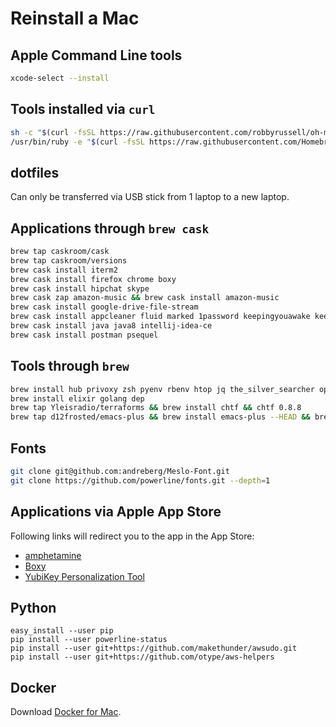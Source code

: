 # Reinstall a Mac

## Apple Command Line tools

```bash
xcode-select --install
```

## Tools installed via `curl`
```bash
sh -c "$(curl -fsSL https://raw.githubusercontent.com/robbyrussell/oh-my-zsh/master/tools/install.sh)"
/usr/bin/ruby -e "$(curl -fsSL https://raw.githubusercontent.com/Homebrew/install/master/install)"
```

## dotfiles
Can only be transferred via USB stick from 1 laptop to a new laptop.

## Applications through `brew cask`
```bash
brew tap caskroom/cask
brew tap caskroom/versions
brew cask install iterm2
brew cask install firefox chrome boxy
brew cask install hipchat skype
brew cask zap amazon-music && brew cask install amazon-music
brew cask install google-drive-file-stream
brew cask install appcleaner fluid marked 1password keepingyouawake keepassx 
brew cask install java java8 intellij-idea-ce
brew cask install postman psequel
```

## Tools through `brew`
```bash
brew install hub privoxy zsh pyenv rbenv htop jq the_silver_searcher openconnect
brew install elixir golang dep
brew tap Yleisradio/terraforms && brew install chtf && chtf 0.8.8
brew tap d12frosted/emacs-plus && brew install emacs-plus --HEAD && brew install ispell
```

## Fonts
```bash
git clone git@github.com:andreberg/Meslo-Font.git
git clone https://github.com/powerline/fonts.git --depth=1
```

## Applications via Apple App Store
Following links will redirect you to the app in the App Store:

- [amphetamine](https://itunes.apple.com/de/app/amphetamine/id937984704?l=en&mt=12)
- [Boxy](https://itunes.apple.com/de/app/boxy-for-inbox-by-gmail/id1053031090?l=en&mt=12)
- [YubiKey Personalization Tool](https://itunes.apple.com/de/app/yubikey-personalization-tool/id638161122?l=en&mt=12)

## Python
```
easy_install --user pip
pip install --user powerline-status
pip install --user git+https://github.com/makethunder/awsudo.git
pip install --user git+https://github.com/otype/aws-helpers
```

## Docker
Download [Docker for Mac](https://docs.docker.com/docker-for-mac/install/#download-docker-for-mac).
